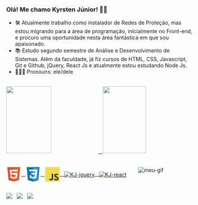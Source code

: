 ### Olá! Me chamo Kyrsten Júnior! 👋🏽

- 🛠️ Atualmente trabalho como instalador de Redes de Proteção, mas estou migrando para a área de programação, inicialmente no Front-end, e procuro uma oportunidade nesta área fantástica em que sou apaixonado.
- 📚 Estudo segundo semestre de Análise e Desenvolvimento de Sistemas. Além da faculdade, já fiz cursos de HTML, CSS, Javascript, Git e Github, jQuery, React Js e atualmente estou estudando Node Js.
- 🧍🏽‍♂️ Pronouns: ele/dele

<br>

<div>
 <a href="https://github.com/kyrstenjunior">
 <img height="180em" width="49%" src="https://github-readme-stats.vercel.app/api?username=kyrstenjunior&show_icons=true&theme=dracula&include_all_commits=true&count_private=true"/>&nbsp;&nbsp;
 <img height="180em" width="48%" src="https://github-readme-stats.vercel.app/api/top-langs/?username=kyrstenjunior&layout=compact&langs_count=7&theme=dracula"/>
</div>

<br>

<div style="display: inline_block"><br>
  <img align="center" alt="KJ-html" height="40" width="40" src="https://raw.githubusercontent.com/devicons/devicon/master/icons/html5/html5-original.svg">&nbsp;&nbsp;
  <img align="center" alt="KJ-css" height="40" width="40" src="https://raw.githubusercontent.com/devicons/devicon/master/icons/css3/css3-original.svg">&nbsp;&nbsp;
  <img align="center" alt="KJ-js" height="40" width="40" src="https://raw.githubusercontent.com/devicons/devicon/master/icons/javascript/javascript-original.svg">&nbsp;&nbsp;
  <img align="center" alt="KJ-jquery" height="40" width="40" src="https://cdn.jsdelivr.net/gh/devicons/devicon/icons/jquery/jquery-original.svg" />&nbsp;&nbsp;
  <img align="center" alt="KJ-react" height="40" width="40" src="https://cdn.jsdelivr.net/gh/devicons/devicon/icons/react/react-original.svg" />
  <img align="right" alt="meu-gif" height="150px" width="150px" src="https://cdn.discordapp.com/attachments/965634054017912893/965634513667493998/Webp.net-gifmaker.gif">
</div>

  ##
  
  <div>
    <a href="mailto:kyrstenjr@gmail.com" target="_blank"><img src="https://img.shields.io/badge/Gmail-D14836?style=for-the-badge&logo=gmail&logoColor=white" target="_blank"></a>&nbsp;&nbsp;
     <a href="https://www.instagram.com/kyrstenjunior" target="_blank"><img src="https://img.shields.io/badge/Instagram-E4405F?style=for-the-badge&logo=instagram&logoColor=white" target="_blank"></a>&nbsp;&nbsp;
    <a href="https://www.linkedin.com/in/kyrstenjr/" target="_blank"><img src="https://img.shields.io/badge/LinkedIn-0077B5?style=for-the-badge&logo=linkedin&logoColor=white" target="_blank"></a>&nbsp;&nbsp;
  </div>
